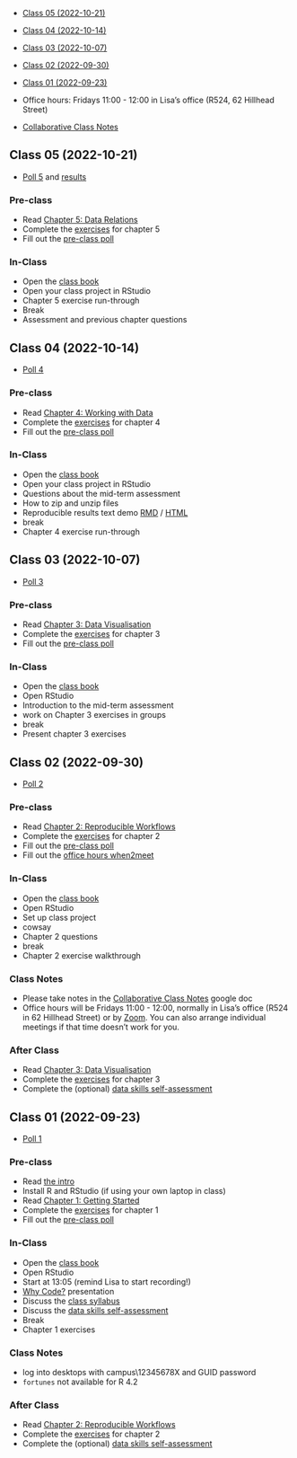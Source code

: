 -   <a href="#class-05-2022-10-21" id="toc-class-05-2022-10-21">Class 05
    (2022-10-21)</a>
-   <a href="#class-04-2022-10-14" id="toc-class-04-2022-10-14">Class 04
    (2022-10-14)</a>
-   <a href="#class-03-2022-10-07" id="toc-class-03-2022-10-07">Class 03
    (2022-10-07)</a>
-   <a href="#class-02-2022-09-30" id="toc-class-02-2022-09-30">Class 02
    (2022-09-30)</a>
-   <a href="#class-01-2022-09-23" id="toc-class-01-2022-09-23">Class 01
    (2022-09-23)</a>

-   Office hours: Fridays 11:00 - 12:00 in Lisa’s office (R524, 62
    Hillhead Street)
-   [Collaborative Class
    Notes](https://docs.google.com/document/d/1ZSSg7UjnZGvuR3-gSnYdTEZWPIvuFrRTPLhjpeLtkzc/)

## Class 05 (2022-10-21)

-   [Poll 5](https://forms.gle/pmwQZE2KVCfWYXV47) and
    [results](https://debruine.github.io/reprores_2022/polls/poll-05.html)

### Pre-class

-   Read [Chapter 5: Data
    Relations](https://psyteachr.github.io/reprores-v3/joins.html)
-   Complete the
    [exercises](https://psyteachr.github.io/reprores-v3/exercises.html)
    for chapter 5
-   Fill out the [pre-class poll](https://forms.gle/pmwQZE2KVCfWYXV47)

### In-Class

-   Open the [class book](https://psyteachr.github.io/reprores-v3/)
-   Open your class project in RStudio
-   Chapter 5 exercise run-through
-   Break
-   Assessment and previous chapter questions

## Class 04 (2022-10-14)

-   [Poll
    4](https://debruine.github.io/reprores_2022/polls/poll-04.html)

### Pre-class

-   Read [Chapter 4: Working with
    Data](https://psyteachr.github.io/reprores-v3/data.html)
-   Complete the
    [exercises](https://psyteachr.github.io/reprores-v3/exercises.html)
    for chapter 4
-   Fill out the [pre-class poll](https://forms.gle/yee8TwyKn5PefPkK7)

### In-Class

-   Open the [class book](https://psyteachr.github.io/reprores-v3/)
-   Open your class project in RStudio
-   Questions about the mid-term assessment
-   How to zip and unzip files
-   Reproducible results text demo [RMD](demo.Rmd) / [HTML](demo.html)
-   break
-   Chapter 4 exercise run-through

## Class 03 (2022-10-07)

-   [Poll
    3](https://debruine.github.io/reprores_2022/polls/poll-03.html)

### Pre-class

-   Read [Chapter 3: Data
    Visualisation](https://psyteachr.github.io/reprores-v3/ggplot.html)
-   Complete the
    [exercises](https://psyteachr.github.io/reprores-v3/exercises.html)
    for chapter 3
-   Fill out the [pre-class poll](https://forms.gle/RzuYHaA9jpkStner6)

### In-Class

-   Open the [class book](https://psyteachr.github.io/reprores-v3/)
-   Open RStudio
-   Introduction to the mid-term assessment
-   work on Chapter 3 exercises in groups
-   break
-   Present chapter 3 exercises

## Class 02 (2022-09-30)

-   [Poll
    2](https://debruine.github.io/reprores_2022/polls/poll-02.html)

### Pre-class

-   Read [Chapter 2: Reproducible
    Workflows](https://psyteachr.github.io/reprores-v3/repro.html)
-   Complete the
    [exercises](https://psyteachr.github.io/reprores-v3/exercises.html)
    for chapter 2
-   Fill out the [pre-class poll](https://forms.gle/6ZiotbRgWPy79nhs9)
-   Fill out the [office hours
    when2meet](https://www.when2meet.com/?16977819-cpkIB)

### In-Class

-   Open the [class book](https://psyteachr.github.io/reprores-v3/)
-   Open RStudio
-   Set up class project
-   cowsay
-   Chapter 2 questions
-   break
-   Chapter 2 exercise walkthrough

### Class Notes

-   Please take notes in the [Collaborative Class
    Notes](https://docs.google.com/document/d/1ZSSg7UjnZGvuR3-gSnYdTEZWPIvuFrRTPLhjpeLtkzc/)
    google doc
-   Office hours will be Fridays 11:00 - 12:00, normally in Lisa’s
    office (R524 in 62 Hillhead Street) or by
    [Zoom](https://uofglasgow.zoom.us/my/debruine). You can also arrange
    individual meetings if that time doesn’t work for you.

### After Class

-   Read [Chapter 3: Data
    Visualisation](https://psyteachr.github.io/reprores-v3/ggplot.html)
-   Complete the
    [exercises](https://psyteachr.github.io/reprores-v3/exercises.html)
    for chapter 3
-   Complete the (optional) [data skills
    self-assessment](https://moodle.gla.ac.uk/mod/assign/view.php?id=3103593)

## Class 01 (2022-09-23)

<!--
* [Recording](): check the Teams channel for the recording passcode
-->

-   [Poll
    1](https://debruine.github.io/reprores_2022/polls/poll-01.html)

### Pre-class

-   Read [the intro](https://psyteachr.github.io/reprores-v3/)
-   Install R and RStudio (if using your own laptop in class)
-   Read [Chapter 1: Getting
    Started](https://psyteachr.github.io/reprores-v3/intro.html)
-   Complete the
    [exercises](https://psyteachr.github.io/reprores-v3/exercises.html)
    for chapter 1
-   Fill out the [pre-class poll](https://forms.gle/m6MuVqLpxoakyCGk7)

### In-Class

-   Open the [class book](https://psyteachr.github.io/reprores-v3/)
-   Open RStudio
-   Start at 13:05 (remind Lisa to start recording!)
-   [Why Code?](https://debruine.github.io/why-code/) presentation
-   Discuss the [class
    syllabus](https://moodle.gla.ac.uk/course/view.php?id=33447&section=1)
-   Discuss the [data skills
    self-assessment](https://moodle.gla.ac.uk/mod/assign/view.php?id=3103593)
-   Break
-   Chapter 1 exercises

### Class Notes

-   log into desktops with campus\12345678X and GUID password
-   `fortunes` not available for R 4.2

### After Class

-   Read [Chapter 2: Reproducible
    Workflows](https://psyteachr.github.io/reprores-v3/repro.html)
-   Complete the
    [exercises](https://psyteachr.github.io/reprores-v3/exercises.html)
    for chapter 2
-   Complete the (optional) [data skills
    self-assessment](https://moodle.gla.ac.uk/mod/assign/view.php?id=3103593)
